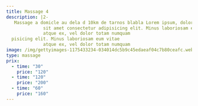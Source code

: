 ```yaml
---
title: Massage 4
description: |2-
   Massage a domicle au dela d 10km de tarnos blabla Lorem ipsum, dolor
              sit amet consectetur adipisicing elit. Minus laboriosam eum vitae
              atque ex, vel dolor totam numquam
  pisicing elit. Minus laboriosam eum vitae
              atque ex, vel dolor totam numquam
image: /img/gettyimages-1175433234-034014dc5b9c45edaeaf04c7b80ceafc.webp
type: massage
prix:
  - time: "30"
    price: "120"
  - time: "120"
    price: "200"
  - time: "60"
    price: "160"
---
```

